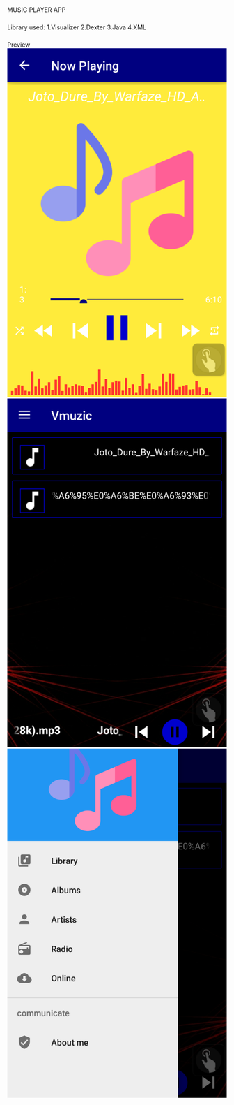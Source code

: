 ###

MUSIC PLAYER APP

###

Library used:
1.Visualizer
2.Dexter
3.Java
4.XML

###

Preview
<img src="./Images/Screenshot_2021-11-24-13-15-24.png">
<br>
<img src="./Images/Screenshot_2021-11-24-13-15-49.png">
<br>
<img src="./Images/Screenshot_2021-11-24-13-16-00.png">
